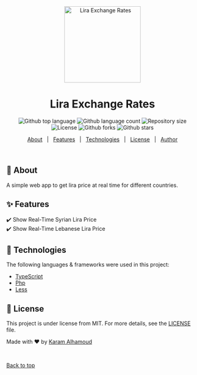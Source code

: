 <div align="center" id="top"> 
  <img src="images/favicon.ico"  width="200px" alt="Lira Exchange Rates" />

  <!-- <a href="https://liraexchangerates.netlify.app">Demo</a> -->
</div>

<h1 align="center">Lira Exchange Rates</h1>

<p align="center">
  <img alt="Github top language" src="https://img.shields.io/github/languages/top/karamalhamoud/lira-exchange-rates?style=for-the-badge">

  <img alt="Github language count" src="https://img.shields.io/github/languages/count/karamalhamoud/lira-exchange-rates?style=for-the-badge">

  <img alt="Repository size" src="https://img.shields.io/github/repo-size/karamalhamoud/lira-exchange-rates?style=for-the-badge">

  <img alt="License" src="https://img.shields.io/badge/License-MIT-yellow.svg-F7DF1E?style=for-the-badge">

  <img alt="Github forks" src="https://img.shields.io/github/forks/karamalhamoud/lira-exchange-rates?style=for-the-badge" />

  <img alt="Github stars" src="https://img.shields.io/github/stars/karamalhamoud/lira-exchange-rates?style=for-the-badge" />
</p>

<!-- Status -->

<!-- <h4 align="center"> 
	🚧  Lira Exchange Rates 🚀 Under construction...  🚧
</h4> 

<hr> -->

<p align="center">
  <a href="#dart-about">About</a> &#xa0; | &#xa0; 
  <a href="#sparkles-features">Features</a> &#xa0; | &#xa0;
  <a href="#rocket-technologies">Technologies</a> &#xa0; | &#xa0;
  <a href="#memo-license">License</a> &#xa0; | &#xa0;
  <a href="https://github.com/karamalhamoud" target="_blank">Author</a>
</p>

<br>

## :dart: About ##

A simple web app to get lira price at real time for different countries.

## :sparkles: Features ##

:heavy_check_mark: Show Real-Time Syrian Lira Price\
:heavy_check_mark: Show Real-Time Lebanese Lira Price

## :rocket: Technologies ##

The following languages & frameworks were used in this project:

- [TypeScript](https://www.typescriptlang.org/)
- [Php](https://www.php.net/)
- [Less](http://lesscss.org/)


## :memo: License ##

This project is under license from MIT. For more details, see the [LICENSE](LICENSE.md) file.


Made with :heart: by <a href="https://github.com/karamalhamoud" target="_blank">Karam Alhamoud</a>

&#xa0;

<a href="#top">Back to top</a>
